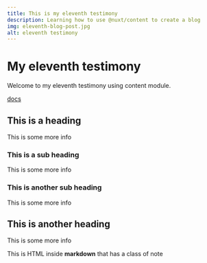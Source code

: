 ```yaml
---
title: This is my eleventh testimony
description: Learning how to use @nuxt/content to create a blog
img: eleventh-blog-post.jpg
alt: eleventh testimony
---
```


# My eleventh testimony

Welcome to my eleventh testimony using content module.

[docs](https://nuxtjs.org/blog/creating-blog-with-nuxt-content#installation)

## This is a heading

This is some more info

### This is a sub heading

This is some more info

### This is another sub heading

This is some more info

## This is another heading

This is some more info

<div class="bg-blue-500 text-white p-4 mb-4">
  This is HTML inside <strong>markdown</strong> that has a class of note
</div>